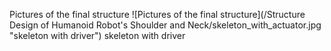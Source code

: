 Pictures of the final structure
![Pictures of the final structure](/Structure Design of Humanoid Robot's Shoulder and Neck/skeleton_with_actuator.jpg  "skeleton with driver")
skeleton with driver
